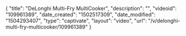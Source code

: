 {
    "title": "DeLonghi Multi-Fry MultiCooker",
    "description": "",
    "videoid": "109961389",
    "date_created": "1502517309",
    "date_modified": "1504293407",
    "type": "captivate",
    "layout": "video",
    "url": "\/v\/delonghi-multi-fry-multicooker\/109961389"
}